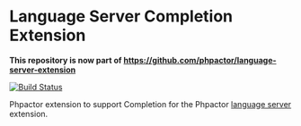 Language Server Completion Extension
====================================

**This repository is now part of https://github.com/phpactor/language-server-extension**

[![Build Status](https://travis-ci.org/phpactor/worse-language-server.svg?branch=master)](https://travis-ci.org/phpactor/worse-language-server)

Phpactor extension to support Completion for the Phpactor [language
server](https://github.com/phpactor/language-server-extension) extension.
